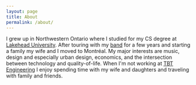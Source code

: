 ```yaml
---
layout: page
title: About
permalink: /about/
---
```


I grew up in Northwestern Ontario where I studied for my CS degree at [Lakehead University](https://lakeheadu.ca). After touring with my [band](http://unmode.ca) for a few years and starting a family my wife and I moved to Montréal. My major interests are music, design and especially urban design, economics, and the intersection between technology and quality-of-life. When I'm not working at [TBT Engineering](https://tbte.ca) I enjoy spending time with my wife and daughters and traveling with family and friends.
